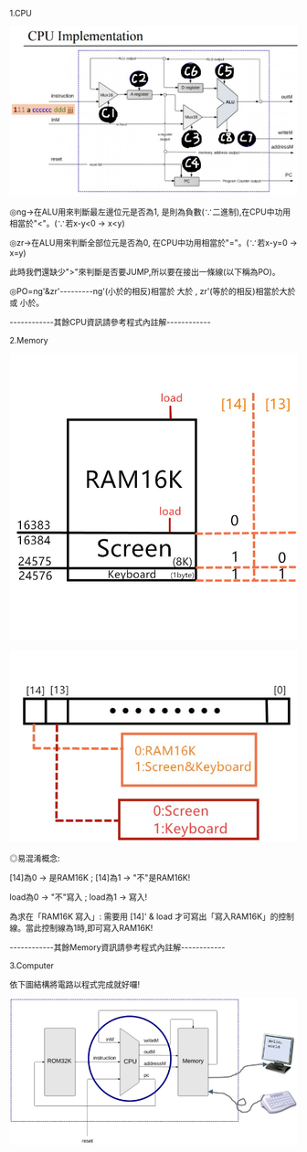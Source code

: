 1.CPU

![](https://github.com/ayd0122344/co108a/blob/master/05/C%E7%9A%84%E5%88%86%E5%B8%83%E5%9C%96.jpg)

◎ng→在ALU用來判斷最左邊位元是否為1, 是則為負數(∵二進制),在CPU中功用相當於"<"。(∵若x-y<0 → x<y)

◎zr→在ALU用來判斷全部位元是否為0, 在CPU中功用相當於"="。(∵若x-y=0 → x=y)

此時我們還缺少">"來判斷是否要JUMP,所以要在接出一條線(以下稱為PO)。

◎PO=ng'&zr'---------ng'(小於的相反)相當於 大於 , zr'(等於的相反)相當於大於 或 小於。

------------其餘CPU資訊請參考程式內註解------------



2.Memory

![](https://github.com/ayd0122344/co108a/blob/master/05/Memory.jpg)

![](https://github.com/ayd0122344/co108a/blob/master/05/Memorybit.jpg)

◎易混淆概念:

[14]為0 → 是RAM16K ; [14]為1 → "不"是RAM16K!

load為0 → "不"寫入 ; load為1 → 寫入!

為求在「RAM16K 寫入」: 需要用 [14]' & load 才可寫出「寫入RAM16K」的控制線。當此控制線為1時,即可寫入RAM16K!

------------其餘Memory資訊請參考程式內註解------------

3.Computer

依下圖結構將電路以程式完成就好囉!

![](https://github.com/ayd0122344/co108a/blob/master/05/computer.jpg)
